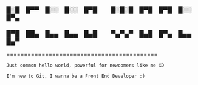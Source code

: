 ### 
### █░█ █▀▀ █░░ █░░ █▀█   █░█░█ █▀█ █▀█ █░░ █▀▄
### █▀█ ██▄ █▄▄ █▄▄ █▄█   ▀▄▀▄▀ █▄█ █▀▄ █▄▄ █▄▀

===========================================

```
Just common hello world, powerful for newcomers like me XD
```
```
I'm new to Git, I wanna be a Front End Developer :)
```
